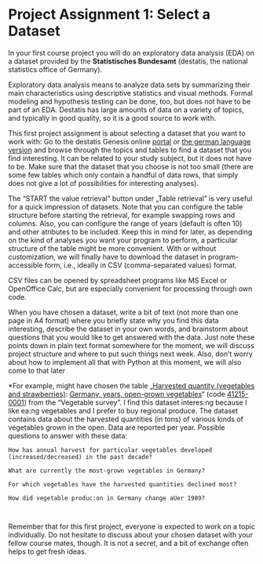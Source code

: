 # Project Assignment 1: Select a Dataset

In your first course project you will do an exploratory data analysis (EDA) on a dataset provided by the **Statistisches Bundesamt** (destatis, the national statistics office of Germany).

Exploratory data analysis means to analyze data sets by summarizing their main characteristics using descriptive statistics and visual methods. 
Formal modeling and hypothesis testing can be done, too, but does not have to be part of an EDA. Destatis has large amounts of data on a variety of topics, and typically in good quality, so it is a good
source to work with.

This first project assignment is about selecting a dataset that you want to work with: 
Go to the destatis Genesis online [portal](https://www-genesis.destatis.de/genesis/online/data?operation=sprachwechsel&language=en) or [the german language version](https://www-genesis.destatis.de/genesis/online) and browse through the topics and tables to find a dataset that you find interesting. 
It can be related to your study subject, but it does not have to be. Make sure that the dataset that you choose is not too small (there are some few tables which only contain a handful of data rows, that simply does not give a lot of possibilities for interesting analyses).

The “START the value retrieval” button under „Table retrieval” is very useful for a quick impression of datasets. Note that you can configure the table structure before starting the
retrieval, for example swapping rows and columns. Also, you can configure the range of years (default is often 10) and other atributes to be included. Keep this in mind for later, as
depending on the kind of analyses you want your program to perform, a particular structure of the table might be more convenient. With or without customization, we will finally have
to download the dataset in program-accessible form, i.e., ideally in CSV (comma-separated values) format. 

CSV files can be opened by spreadsheet programs like MS Excel or OpenOffice Calc, but are especially convenient for processing through own code.

When you have chosen a dataset, write a bit of text (not more than one page in A4 format) where you briefly state why you find this data interesting, describe the dataset in your own
words, and brainstorm about questions that you would like to get answered with the data. Just note these points down in plain text format somewhere for the moment, we will discuss
project structure and where to put such things next week. Also, don’t worry about how to implement all that with Python at this moment, we will also come to that later


*For example, might have chosen the table „[Harvested quantity (vegetables and strawberries)](https://www-genesis.destatis.de/genesis/online?operation=table&code=41215-0001&bypass=true&levelindex=1&levelid=1682331849908#abreadcrumb): [Germany, years, open-grown vegetables](https://www-genesis.destatis.de/genesis/online?operation=table&code=41215-0001&bypass=true&levelindex=1&levelid=1682331849908#abreadcrumb)“ (code [41215-0001](https://www-genesis.destatis.de/genesis/online?operation=table&code=41215-0001&bypass=true&levelindex=1&levelid=1682331849908#abreadcrumb)) from the “Vegetable survey”. I find this dataset interes:ng because I like ea:ng vegetables and I prefer to buy regional produce. The dataset contains data about the harvested quantities (in tons) of various kinds of vegetables grown in the open. Data are reported per year. Possible questions to answer with these data: 

`How has annual harvest for particular vegetables developed (increased/decreased) in the past decade?` 

`What are currently the most-grown vegetables in Germany?` 

`For which vegetables have the harvested quantities declined most?`

`How did vegetable produc:on in Germany change aUer 1989?`

```{figure} ../figures/course_project/destatis.png


```

Remember that for this first project, everyone is expected to work on a topic individually. Do not hesitate to discuss about your chosen dataset with your fellow course mates, though. It is not a secret, and a bit of exchange often helps to get fresh ideas.

